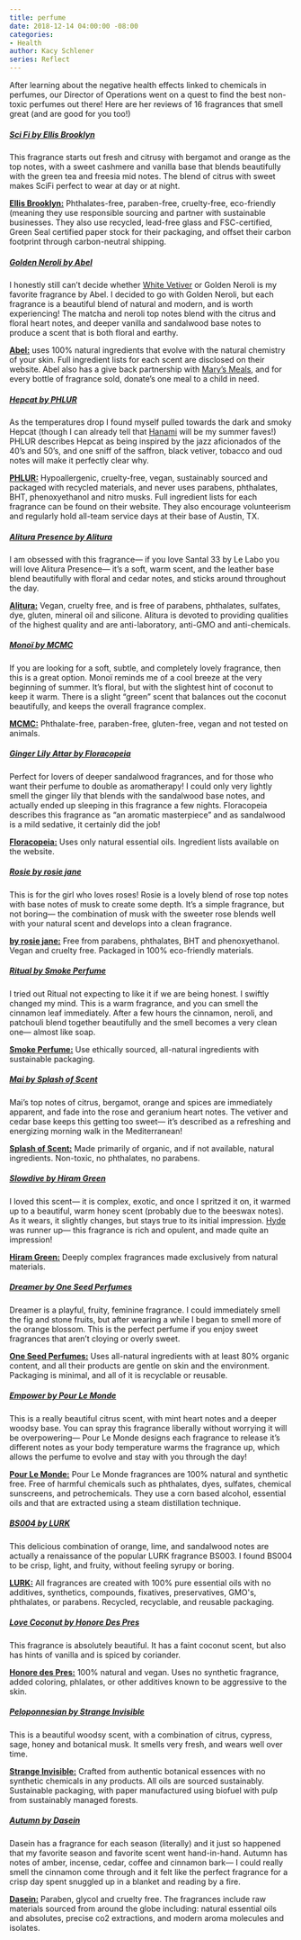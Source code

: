 ```yaml
---
title: perfume
date: 2018-12-14 04:00:00 -08:00
categories:
- Health
author: Kacy Schlener
series: Reflect
---
```


After learning about the negative health effects linked to chemicals in perfumes, our Director of Operations went on a quest to find the best non-toxic perfumes out there! Here are her reviews of 16 fragrances that smell great (and are good for you too!) 

##### [Sci Fi by Ellis Brooklyn ](https://www.ellisbrooklyn.com/collections/eau-de-parfum/products/sci-fi-eau-de-parfum)

This fragrance starts out fresh and citrusy with bergamot and orange as the top notes, with a sweet cashmere and vanilla base that blends beautifully with the green tea and freesia mid notes. The blend of citrus with sweet makes SciFi perfect to wear at day or at night.

**[Ellis Brooklyn:](https://www.ellisbrooklyn.com/pages/about)** Phthalates-free, paraben-free, cruelty-free, eco-friendly (meaning they use responsible sourcing and partner with sustainable businesses. They also use recycled, lead-free glass and FSC-certified, Green Seal certified paper stock for their packaging, and offset their carbon footprint through carbon-neutral shipping.

##### [Golden Neroli by Abel](https://us.abelodor.com/shop/golden-neroli/)

I honestly still can’t decide whether [White Vetiver](https://us.abelodor.com/shop/white-vetiver/) or Golden Neroli is my favorite fragrance by Abel. I decided to go with Golden Neroli, but each fragrance is a beautiful blend of natural and modern, and is worth experiencing! The matcha and neroli top notes blend with the citrus and floral heart notes, and deeper vanilla and sandalwood base notes to produce a scent that is both floral and earthy.

**[Abel:](https://us.abelodor.com/our-story/)** uses 100% natural ingredients that evolve with the natural chemistry of your skin. Full ingredient lists for each scent are disclosed on their website. Abel also has a give back partnership with [Mary’s Meals](http://www.marysmeals.nl/), and for every bottle of fragrance sold, donate’s one meal to a child in need.

##### [Hepcat by PHLUR](https://phlur.com/products/hepcat) 

As the temperatures drop I found myself pulled towards the dark and smoky Hepcat (though I can already tell that [Hanami](https://phlur.com/products/hanami) will be my summer faves!) PHLUR describes Hepcat as being inspired by the jazz aficionados of the 40’s and 50’s, and one sniff of the saffron, black vetiver, tobacco and oud notes will make it perfectly clear why. 

**[PHLUR:](https://phlur.com/about)** Hypoallergenic, cruelty-free, vegan, sustainably sourced and packaged with recycled materials, and never uses parabens, phthalates, BHT, phenoxyethanol and nitro musks. Full ingredient lists for each fragrance can be found on their website. They also encourage volunteerism and regularly hold all-team service days at their base of Austin, TX.

##### [Alitura Presence by Alitura](https://alituranaturals.com/product/alitura-presence/)

I am obsessed with this fragrance— if you love Santal 33 by Le Labo you will love Alitura Presence— it’s a soft, warm scent, and the leather base blend beautifully with floral and cedar notes, and sticks around throughout the day.

**[Alitura:](https://alituranaturals.com/about-us-best-moisturizer-and-clay-masks/)** Vegan, cruelty free, and is free of parabens, phthalates, sulfates, dye, gluten, mineral oil and silicone. Alitura is devoted to providing qualities of the highest quality and are anti-laboratory, anti-GMO and anti-chemicals. 

##### [Monoï by MCMC ](https://mcmcfragrances.com/collections/monoi/products/monoi-10ml-perfume-oil)

If you are looking for a soft, subtle, and completely lovely fragrance, then this is a great option. Monoï reminds me of a cool breeze at the very beginning of summer. It’s floral, but with the slightest hint of coconut to keep it warm. There is a slight “green” scent that balances out the coconut beautifully, and keeps the overall fragrance complex. 

**[MCMC:](https://mcmcfragrances.com/pages/about)** Phthalate-free, paraben-free, gluten-free, vegan and not tested on animals.

##### [Ginger Lily Attar by Floracopeia](https://www.floracopeia.com/ginger-lily-attar-roll-on)

Perfect for lovers of deeper sandalwood fragrances, and for those who want their perfume to double as aromatherapy! I could only very lightly smell the ginger lily that blends with the sandalwood base notes, and actually ended up sleeping in this fragrance a few nights. Floracopeia describes this fragrance as “an aromatic masterpiece” and as sandalwood is a mild sedative, it certainly did the job!

**[Floracopeia:](https://www.floracopeia.com/floracopeia)** Uses only natural essential oils. Ingredient lists available on the website.

##### [Rosie by rosie jane ](https://byrosiejane.com/collections/all/products/rosie-eau-de-parfum)

This is for the girl who loves roses! Rosie is a lovely blend of rose top notes with base notes of musk to create some depth. It’s a simple fragrance, but not boring— the combination of musk with the sweeter rose blends well with your natural scent and develops into a clean fragrance. 

**[by rosie jane:](https://byrosiejane.com/pages/about)** Free from parabens, phthalates, BHT and phenoxyethanol. Vegan and cruelty free. Packaged in 100% eco-friendly materials.

##### [Ritual by Smoke Perfume](https://smokeperfume.com/products/ritual-eau-de-parfum)

I tried out Ritual not expecting to like it if we are being honest. I swiftly changed my mind. This is a warm fragrance, and you can smell the cinnamon leaf immediately. After a few hours the cinnamon, neroli, and patchouli blend together beautifully and the smell becomes a very clean one— almost like soap. 

**[Smoke Perfume:](https://smokeperfume.com/pages/about-us)** Use ethically sourced, all-natural ingredients with sustainable packaging.

##### [Mai by Splash of Scent](https://splashofscent.com/fragrance/mai/)

Mai’s top notes of citrus, bergamot, orange and spices are immediately apparent, and fade into the rose and geranium heart notes. The vetiver and cedar base keeps this getting too sweet— it’s described as a refreshing and energizing morning walk in the Mediterranean!

**[Splash of Scent:](https://splashofscent.com/natural-perfumes-colognes-honest-prices/about-us/)** Made primarily of organic, and if not available, natural ingredients. Non-toxic, no phthalates, no parabens.

##### [Slowdive by Hiram Green](https://hiramgreen.com/collections/fragrances/products/slowdive) 

I loved this scent— it is complex, exotic, and once I spritzed it on, it warmed up to a beautiful, warm honey scent (probably due to the beeswax notes). As it wears, it slightly changes, but stays true to its initial impression. [Hyde](https://hiramgreen.com/collections/fragrances/products/copy-of-hyde) was runner up— this fragrance is rich and opulent, and made quite an impression! 

**[Hiram Green:](https://hiramgreen.com/)** Deeply complex fragrances made exclusively from natural materials.

##### [Dreamer by One Seed Perfumes](https://oneseedperfumes.com/collections/fresh-scents/products/dreamer-eau-de-parfum)

Dreamer is a playful, fruity, feminine fragrance. I could immediately smell the fig and stone fruits, but after wearing a while I began to smell more of the orange blossom. This is the perfect perfume if you enjoy sweet fragrances that aren’t cloying or overly sweet.

**[One Seed Perfumes:](https://oneseedperfumes.com/pages/about)** Uses all-natural ingredients with at least 80% organic content, and all their products are gentle on skin and the environment. Packaging is minimal, and all of it is recyclable or reusable.

##### [Empower by Pour Le Monde](https://pourlemondeparfums.com/collections/pour-le-monde/products/empowernaturalperfume)

This is a really beautiful citrus scent, with mint heart notes and a deeper woodsy base. You can spray this fragrance liberally without worrying it will be overpowering— Pour Le Monde designs each fragrance to release it’s different notes as your body temperature warms the fragrance up, which allows the perfume to evolve and stay with you through the day! 

**[Pour Le Monde:](https://pourlemondeparfums.com/collections/pour-le-monde)** Pour Le Monde fragrances are 100% natural and synthetic free. Free of harmful chemicals such as phthalates, dyes, sulfates, chemical sunscreens, and petrochemicals. They use a corn based alcohol, essential oils and that are extracted using a steam distillation technique.

##### [BS004 by LURK ](https://lurkmade.com/collections/perfume-oils/products/bs-004-perfume-oil)

This delicious combination of orange, lime, and sandalwood notes are actually a renaissance of the popular LURK fragrance BS003. I found BS004 to be crisp, light, and fruity, without feeling syrupy or boring.

**[LURK:](https://lurkmade.com/pages/our-story)** All fragrances are created with 100% pure essential oils with no additives, synthetics, compounds, fixatives, preservatives, GMO's, phthalates, or parabens. Recycled, recyclable, and reusable packaging.

##### [Love Coconut by Honore Des Pres ](https://honoredespres.com/store/)

This fragrance is absolutely beautiful. It has a faint coconut scent, but also has hints of vanilla and is spiced by coriander. 

**[Honore des Pres:](https://honoredespres.com/en/100-natural.html)** 100% natural and vegan. Uses no synthetic fragrance, added coloring, phlalates, or other additives known to be aggressive to the skin.

##### [Peloponnesian by Strange Invisible ](https://siperfumes.com/collections/eaux-de-parfum/products/peloponnesian)

This is a beautiful woodsy scent, with a combination of citrus, cypress, sage, honey and botanical musk. It smells very fresh, and wears well over time. 

**[Strange Invisible:](https://siperfumes.com/pages/about)** Crafted from authentic botanical essences with no synthetic chemicals in any products. All oils are sourced sustainably. Sustainable packaging, with paper manufactured using biofuel with pulp from sustainably managed forests.  

##### [Autumn by Dasein](http://www.daseinfragrance.com/shop/autumn-unisex-fragrance)

Dasein has a fragrance for each season (literally) and it just so happened that my favorite season and favorite scent went hand-in-hand. Autumn has notes of amber, incense, cedar, coffee and cinnamon bark— I could really smell the cinnamon come through and it felt like the perfect fragrance for a crisp day spent snuggled up in a blanket and reading by a fire. 

**[Dasein:](http://www.daseinfragrance.com/about/)** Paraben, glycol and cruelty free. The fragrances include raw materials sourced from around the globe including: natural essential oils and absolutes, precise co2 extractions, and modern aroma molecules and isolates.

